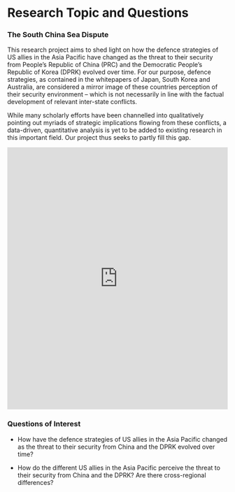 # Research Topic and Questions

### The South China Sea Dispute

This research project aims to shed light on how the defence strategies of US allies in the Asia Pacific have changed as the threat to their security from People’s Republic of China (PRC) and the Democratic People’s Republic of Korea (DPRK) evolved over time. For our purpose, defence strategies, as contained in the whitepapers of Japan, South Korea and Australia, are considered a mirror image of these countries perception of their security environment – which is not necessarily in line with the factual development of relevant inter-state conflicts.

While many scholarly efforts have been channelled into qualitatively pointing out myriads of strategic implications flowing from these conflicts, a data-driven, quantitative analysis is yet to be added to existing research in this important field. Our project thus seeks to partly fill this gap. 

<iframe class="scribd_iframe_embed" title="Southeast Asia Map" src="https://www.scribd.com/embeds/367185556/content?start_page=1&view_mode=slideshow&access_key=key-FwQ4Rta28oS9Rnt46R3T&show_recommendations=true" data-auto-height="false" data-aspect-ratio="0.8461538461538461" scrolling="no" id="doc_97974" width="100%" height="600" frameborder="0"></iframe>

### Questions of Interest

- How have the defence strategies of US allies in the Asia Pacific changed as the threat to their security from China and the DPRK evolved over time?

- How do the different US allies in the Asia Pacific perceive the threat to their security from China and the DPRK? Are there cross-regional differences?


